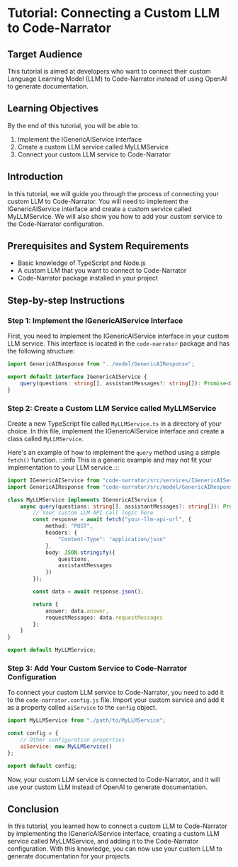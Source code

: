# Tutorial: Connecting a Custom LLM to Code-Narrator

## Target Audience
This tutorial is aimed at developers who want to connect their custom Language Learning Model (LLM) to Code-Narrator instead of using OpenAI to generate documentation.

## Learning Objectives
By the end of this tutorial, you will be able to:
1. Implement the IGenericAIService interface
2. Create a custom LLM service called MyLLMService
3. Connect your custom LLM service to Code-Narrator

## Introduction
In this tutorial, we will guide you through the process of connecting your custom LLM to Code-Narrator. You will need to implement the IGenericAIService interface and create a custom service called MyLLMService. We will also show you how to add your custom service to the Code-Narrator configuration.

## Prerequisites and System Requirements
- Basic knowledge of TypeScript and Node.js
- A custom LLM that you want to connect to Code-Narrator
- Code-Narrator package installed in your project

## Step-by-step Instructions

### Step 1: Implement the IGenericAIService Interface
First, you need to implement the IGenericAIService interface in your custom LLM service. This interface is located in the `code-narrator` package and has the following structure:

```typescript
import GenericAIResponse from "../model/GenericAIResponse";

export default interface IGenericAIService {
    query(questions: string[], assistantMessages?: string[]): Promise<GenericAIResponse>;
}
```

### Step 2: Create a Custom LLM Service called MyLLMService
Create a new TypeScript file called `MyLLMService.ts` in a directory of your choice. In this file, implement the IGenericAIService interface and create a class called `MyLLMService`. 

Here's an example of how to implement the `query` method using a simple `fetch()` function. :::info This is a generic example and may not fit your implementation to your LLM service.:::

```typescript
import IGenericAIService from "code-narrator/src/services/IGenericAIService";
import GenericAIResponse from "code-narrator/src/model/GenericAIResponse";

class MyLLMService implements IGenericAIService {
    async query(questions: string[], assistantMessages?: string[]): Promise<GenericAIResponse> {
        // Your custom LLM API call logic here
        const response = await fetch("your-llm-api-url", {
            method: "POST",
            headers: {
                "Content-Type": "application/json"
            },
            body: JSON.stringify({
                questions,
                assistantMessages
            })
        });

        const data = await response.json();

        return {
            answer: data.answer,
            requestMessages: data.requestMessages
        };
    }
}

export default MyLLMService;
```

### Step 3: Add Your Custom Service to Code-Narrator Configuration
To connect your custom LLM service to Code-Narrator, you need to add it to the `code-narrator.config.js` file. Import your custom service and add it as a property called `aiService` to the `config` object.

```javascript
import MyLLMService from "./path/to/MyLLMService";

const config = {
    // Other configuration properties
    aiService: new MyLLMService()
};

export default config;
```

Now, your custom LLM service is connected to Code-Narrator, and it will use your custom LLM instead of OpenAI to generate documentation.

## Conclusion
In this tutorial, you learned how to connect a custom LLM to Code-Narrator by implementing the IGenericAIService interface, creating a custom LLM service called MyLLMService, and adding it to the Code-Narrator configuration. With this knowledge, you can now use your custom LLM to generate documentation for your projects.
